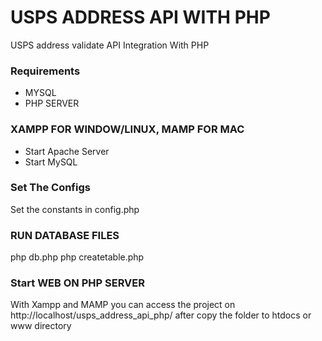 # USPS ADDRESS API WITH PHP
USPS address validate API Integration With PHP

### Requirements
- MYSQL
- PHP SERVER

### XAMPP FOR WINDOW/LINUX, MAMP FOR MAC
- Start Apache Server
- Start MySQL

### Set The Configs
Set the constants in config.php

### RUN DATABASE FILES
php db.php
php createtable.php

### Start WEB ON PHP SERVER
With Xampp and MAMP you can access the project on http://localhost/usps_address_api_php/ after copy the folder to htdocs or www directory
